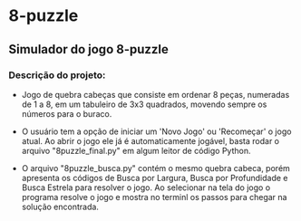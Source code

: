 # 8-puzzle
## Simulador do jogo 8-puzzle

### Descrição do projeto:
  - Jogo de quebra cabeças que consiste em ordenar 8 peças, numeradas de 1 a 8, em um tabuleiro de 3x3 quadrados, movendo sempre os números para o buraco. 

  - O usuário tem a opção de iniciar um 'Novo Jogo' ou 'Recomeçar' o jogo atual. Ao abrir o jogo ele já é automaticamente jogável, basta rodar o arquivo "8puzzle_final.py" em algum leitor de código Python.

  - O arquivo "8puzzle_busca.py" contém o mesmo quebra cabeca, porém apresenta os códigos de Busca por Largura, Busca por Profundidade e Busca Estrela para resolver o jogo. Ao selecionar na tela do jogo o programa resolve o jogo e mostra no terminl os passos para chegar na solução encontrada.
